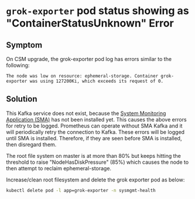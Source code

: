 # `grok-exporter` pod status showing as "ContainerStatusUnknown" Error

## Symptom

On CSM upgrade, the grok-exporter pod log has errors similar to the following:

```text
The node was low on resource: ephemeral-storage. Container grok-exporter was using 127200Ki, which exceeds its request of 0.
```

##  Solution

This Kafka service does not exist, because the [System Monitoring Application (SMA)](../../glossary.md#system-monitoring-application-sma)
has not been installed yet. This causes the above errors for retry to be logged. Prometheus can operate without SMA Kafka and it will
periodically retry the connection to Kafka. These errors will be logged until SMA is installed. Therefore, if they are seen before SMA is
installed, then disregard them.

The root file system on master is at more than 80% but keeps hitting the threshold to raise "NodeHasDiskPressure" (85%) which causes the 
node to then attempt to reclaim ephemeral-storage.
 
Increase/clean root filesystem and delete the grok exporter pod as below:

```bash
kubectl delete pod -l app=grok-exporter -n sysmgmt-health
```
